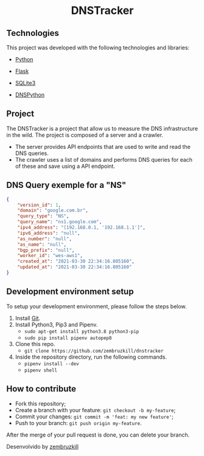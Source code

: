 <h1 align="center">DNSTracker</h1>

## Technologies

This project was developed with the following technologies and libraries:

- [Python](https://www.python.org/)
- [Flask](https://reactjs.org)
- [SQLite3](https://www.sqlite.org/index.html)


- [DNSPython](https://www.dnspython.org/)


## Project

The DNSTracker is a project that allow us to measure the DNS infrastructure in the wild. The project is composed of a server and a crawler. 

* The server provides API endpoints that are used to write and read the DNS queries.
* The crawler uses a list of domains and performs DNS queries for each of these and save using a API endpoint.

## DNS Query exemple for a "NS"
```JSON
{
	"version_id": 1,
	"domain": "google.com.br",
	"query_type": "NS", 
	"query_name": "ns1.google.com", 
	"ipv4_address": "[192.168.0.1, '192.168.1.1']", 
	"ipv6_address": "null", 
	"as_number": "null",
	"as_name": "null", 
	"bgp_prefix": "null", 
	"worker_id": "wes-aws1", 
	"created_at": "2021-03-30 22:34:16.805160", 
	"updated_at": "2021-03-30 22:34:16.805160"
}
```

## Development environment setup
To setup your development environment, please follow the steps below.

1. Install [Git](https://git-scm.com/).
2. Install Python3, Pip3 and Pipenv.
    * `sudo apt-get install python3.8 python3-pip`
    * `sudo pip install pipenv autopep8`
3. Clone this repo.
    * `git clone https://github.com/zembruzkill/dnstracker`
4. Inside the repository directory, run the following commands.
    * `pipenv install --dev`
    * `pipenv shell`



## How to contribute

- Fork this repository;
- Create a branch with your feature: `git checkout -b my-feature`;
- Commit your changes: `git commit -m 'feat: my new feature'`;
- Push to your branch: `git push origin my-feature`.

After the merge of your pull request is done, you can delete your branch.


Desenvolvido by [zembruzkill](https://zembruzkill.github.io/)
